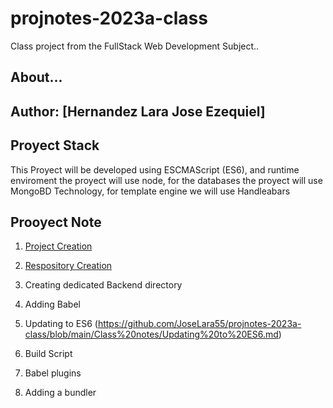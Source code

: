 # projnotes-2023a-class
Class project from  the FullStack Web Development
Subject..

## About...
**Author**: [Hernandez Lara Jose Ezequiel]
----

## Proyect Stack

This Proyect will be developed using ESCMAScript (ES6), and runtime enviroment the proyect will use node, for the 
databases the proyect will use MongoBD Technology, for template engine we will use Handleabars

## Prooyect Note 
1. [Project Creation](https://github.com/JoseLara55/projnotes-2023a-class/blob/main/Class%20notes/Project-%20Creation.md)

2. [Respository Creation](https://github.com/JoseLara55/projnotes-2023a-class/blob/main/Class%20notes/Repository%20Creation.md)

3. Creating dedicated Backend directory

4. Adding Babel

5. Updating to ES6 (https://github.com/JoseLara55/projnotes-2023a-class/blob/main/Class%20notes/Updating%20to%20ES6.md)

6. Build Script

7. Babel plugins

8. Adding a bundler
